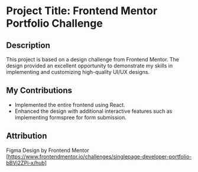 # Project Title: Frontend Mentor Portfolio Challenge

## Description

This project is based on a design challenge from Frontend Mentor. The design provided an excellent opportunity to demonstrate my skills in implementing and customizing high-quality UI/UX designs.

## My Contributions

- Implemented the entire frontend using React.
- Enhanced the design with additional interactive features such as implementing formspree for form submission.

## Attribution

Figma Design by Frontend Mentor [https://www.frontendmentor.io/challenges/singlepage-developer-portfolio-bBVj2ZPi-x/hub]
